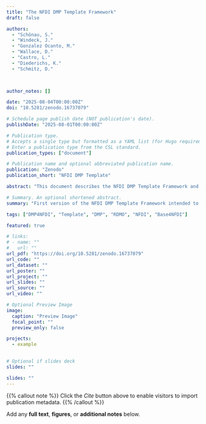 ```yaml
---
title: "The NFDI DMP Template Framework"
draft: false

authors:
  - "Schönau, S."
  - "Windeck, J."
  - "Gonzalez Ocanto, M."
  - "Wallace, D."
  - "Castro, L."
  - "Diederichs, K."
  - "Schmitz, D."

  

author_notes: []

date: "2025-08-04T00:00:00Z"
doi: "10.5281/zenodo.16737079"

# Schedule page publish date (NOT publication's date).
publishDate: "2025-08-01T00:00:00Z"

# Publication type.
# Accepts a single type but formatted as a YAML list (for Hugo requirements).
# Enter a publication type from the CSL standard.
publication_types: ["document"]

# Publication name and optional abbreviated publication name.
publication: "Zenodo"
publication_short: "NFDI DMP Template"

abstract: "This document describes the NFDI DMP Template Framework and illustrates its use. The framework is intended to serve as a uniform standard for DMP template development for the NFDI consortia and to provide an initial basic DMP template. At the same time, it is openly available, and suitable for reuse."

# Summary. An optional shortened abstract.
summary: "First version of the NFDI DMP Template Framework intended to serve as a uniform standard for DMP template development"

tags: ["DMP4NFDI", "Template", "DMP", "RDMO", "NFDI", "Base4NFDI"]

featured: true

# links:
# - name: ""
#   url: ""
url_pdf: "https://doi.org/10.5281/zenodo.16737079"
url_code: ""
url_dataset: ""
url_poster: ""
url_project: ""
url_slides: ""
url_source: ""
url_video: ""

# Optional Preview Image
image:
  caption: "Preview Image"
  focal_point: ""
  preview_only: false

projects:
  - example
  

# Optional if slides deck
slides: ""

slides: ""
---
```


{{% callout note %}}
Click the _Cite_ button above to enable visitors to import publication metadata.
{{% /callout %}}

Add any **full text**, **figures**, or **additional notes** below.
